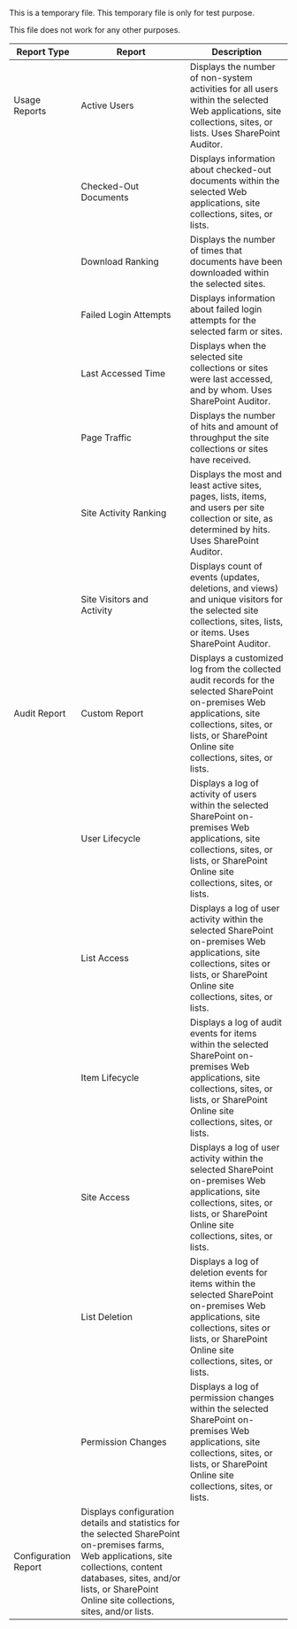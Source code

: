 This is a temporary file.
This temporary file is only for test purpose.

This file does not work for any other purposes. 

| Report Type          | Report                                                                                                                                                                                                                               | Description                                                                                                                                                                                                     |
|----------------------|--------------------------------------------------------------------------------------------------------------------------------------------------------------------------------------------------------------------------------------|-----------------------------------------------------------------------------------------------------------------------------------------------------------------------------------------------------------------|
| Usage Reports        | Active Users                                                                                                                                                                                                                         | Displays the number of non-system activities for all users within the selected Web applications, site collections, sites, or lists. Uses SharePoint Auditor.                                                    |
|                      | Checked-Out Documents                                                                                                                                                                                                                | Displays information about checked-out documents within the selected Web applications, site collections, sites, or lists.                                                                                       |
|                      | Download Ranking                                                                                                                                                                                                                     | Displays the number of times that documents have been downloaded within the selected sites.                                                                                                                     |
|                      | Failed Login Attempts                                                                                                                                                                                                                | Displays information about failed login attempts for the selected farm or sites.                                                                                                                                |
|                      | Last Accessed Time                                                                                                                                                                                                                   | Displays when the selected site collections or sites were last accessed, and by whom. Uses SharePoint Auditor.                                                                                                  |
|                      | Page Traffic                                                                                                                                                                                                                         | Displays the number of hits and amount of throughput the site collections or sites have received.                                                                                                               |
|                      | Site Activity Ranking                                                                                                                                                                                                                | Displays the most and least active sites, pages, lists, items, and users per site collection or site, as determined by hits. Uses SharePoint Auditor.                                                           |
|                      | Site Visitors and Activity                                                                                                                                                                                                           | Displays count of events (updates, deletions, and views) and unique visitors for the selected site collections, sites, lists, or items. Uses SharePoint Auditor.                                                |
| Audit Report         | Custom Report                                                                                                                                                                                                                        | Displays a customized log from the collected audit records for the selected SharePoint on-premises Web applications, site collections, sites, or lists, or SharePoint Online site collections, sites, or lists. |
|                      | User Lifecycle                                                                                                                                                                                                                       | Displays a log of activity of users within the selected SharePoint on-premises Web applications, site collections, sites, or lists, or SharePoint Online site collections, sites, or lists.                     |
|                      | List Access                                                                                                                                                                                                                          | Displays a log of user activity within the selected SharePoint on-premises Web applications, site collections, sites or lists, or SharePoint Online site collections, sites, or lists.                          |
|                      | Item Lifecycle                                                                                                                                                                                                                       | Displays a log of audit events for items within the selected SharePoint on-premises Web applications, site collections, sites, or lists, or SharePoint Online site collections, sites, or lists.                |
|                      | Site Access                                                                                                                                                                                                                          | Displays a log of user activity within the selected SharePoint on-premises Web applications, site collections, sites, or lists, or SharePoint Online site collections, sites, or lists.                         |
|                      | List Deletion                                                                                                                                                                                                                        | Displays a log of deletion events for items within the selected SharePoint on-premises Web applications, site collections, sites or lists, or SharePoint Online site collections, sites, or lists.              |
|                      | Permission Changes                                                                                                                                                                                                                   | Displays a log of permission changes within the selected SharePoint on-premises Web applications, site collections, sites, or lists, or SharePoint Online site collections, sites, or lists.                    |
| Configuration Report | Displays configuration details and statistics for the selected SharePoint on-premises farms, Web applications, site collections, content databases, sites, and/or lists, or SharePoint Online site collections, sites, and/or lists. |                                                                                                                                                                                                                 |